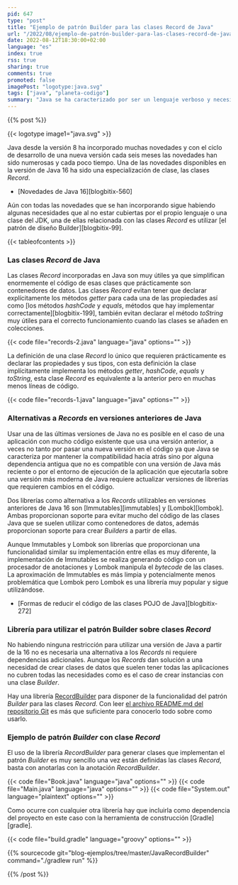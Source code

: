 ```yaml
---
pid: 647
type: "post"
title: "Ejemplo de patrón Builder para las clases Record de Java"
url: "/2022/08/ejemplo-de-patrón-builder-para-las-clases-record-de-java/"
date: 2022-08-12T18:30:00+02:00
language: "es"
index: true
rss: true
sharing: true
comments: true
promoted: false
imagePost: "logotype:java.svg"
tags: ["java", "planeta-codigo"]
summary: "Java se ha caracterizado por ser un lenguaje verboso y necesitar declarar todo de forma explícita, esto tiene la ventaja de que el código es muy explícito sin apenas convenciones que es necesario conocer para saber cómo se comporta el código. Por el contrario esta verbosidad requiere declarar gran cantidad de código que se hace repetitivo en muchas clases. Los _Records_ de Java 16 permite declarar clases de datos en muy pocas líneas de código, esto lo consiguen introduciendo algunas convenciones que son de uso común en el lenguaje. Un aspecto que no resuelven los _Records_ es el crear clases Builder que son una necesidad asociada para esas clases de datos."
---
```


{{% post %}}

{{< logotype image1="java.svg" >}}

Java desde la versión 8 ha incorporado muchas novedades y con el ciclo de desarrollo de una nueva versión cada seis meses las novedades han sido numerosas y cada poco tiempo. Una de las novedades disponibles en la versión de Java 16 ha sido una especialización de clase, las clases _Record_.

* [Novedades de Java 16][blogbitix-560]

Aún con todas las novedades que se han incorporando sigue habiendo algunas necesidades que al no estar cubiertas por el propio lenguaje o una clase del JDK, una de ellas relacionada con las clases _Record_ es utilizar [el patrón de diseño Builder][blogbitix-99].

{{< tableofcontents >}}

### Las clases _Record_ de Java

Las clases _Record_ incorporadas en Java son muy útiles ya que simplifican enormemente el código de esas clases que prácticamente son contenedores de datos. Las clases _Record_ evitan tener que declarar explícitamente los métodos _getter_  para cada una de las propiedades así como [los métodos _hashCode_ y _equals_, métodos que hay implementar correctamente][blogbitix-199], también evitan declarar el método _toString_ muy útiles para el correcto funcionamiento cuando las clases se añaden en colecciones.

{{< code file="records-2.java" language="java" options="" >}}

La definición de una clase _Record_ lo único que requieren prácticamente es declarar las propiedades y sus tipos, con esta definición la clase implícitamente implementa los métodos _getter_, _hashCode_, _equals_ y _toString_, esta clase _Record_ es equivalente a la anterior pero en muchas menos líneas de código.

{{< code file="records-1.java" language="java" options="" >}}

### Alternativas a _Records_ en versiones anteriores de Java

Usar una de las últimas versiones de Java no es posible en el caso de una aplicación con mucho código existente que usa una versión anterior, a veces no tanto por pasar una nueva versión en el código ya que Java se caracteriza por mantener la compatibilidad hacia atrás sino por alguna dependencia antigua que no es compatible con una versión de Java más reciente o por el entorno de ejecución de la aplicación que ejecutarla sobre una versión más moderna de Java requiere actualizar versiones de librerías que requieren cambios en el código.

Dos librerías como alternativa a los _Records_ utilizables en versiones anteriores de Java 16 son [Immutables][immutables] y [Lombok][lombok]. Ambas proporcionan soporte para evitar mucho del código de las clases Java que se suelen utilizar como contenedores de datos, además proporcionan soporte para crear _Builders_ a partir de ellas.

Aunque Immutables y Lombok son librerías que proporcionan una funcionalidad similar su implementación entre ellas es muy diferente, la implementación de Immutables se realiza generando código con un procesador de anotaciones y Lombok manipula el _bytecode_ de las clases. La aproximación de Immutables es más limpia y potencialmente menos problemática que Lombok pero Lombok es una librería muy popular y sigue utilizándose.

* [Formas de reducir el código de las clases POJO de Java][blogbitix-272]

### Librería para utilizar el patrón Builder sobre clases _Record_

No habiendo ninguna restricción para utilizar una versión de Java a partir de la 16 no es necesaria una alternativa a los _Records_ ni requiere dependencias adicionales. Aunque los _Records_ dan solución a una necesidad de crear clases de datos que suelen tener todas las aplicaciones no cubren todas las necesidades como es el caso de crear instancias con una clase _Builder_.

Hay una librería [RecordBuilder](https://github.com/Randgalt/record-builder) para disponer de la funcionalidad del patrón _Builder_ para las clases _Record_. Con leer [el archivo README.md del repositorio Git](https://github.com/Randgalt/record-builder/blob/master/README.md) es más que suficiente para conocerlo todo sobre como usarlo.

### Ejemplo de patrón _Builder_ con clase _Record_

El uso de la librería _RecordBuilder_ para generar clases que implementan el patrón _Builder_ es muy sencillo una vez están definidas las clases _Record_, basta con anotarlas con la anotación _RecordBuilder_.

{{< code file="Book.java" language="java" options="" >}}
{{< code file="Main.java" language="java" options="" >}}
{{< code file="System.out" language="plaintext" options="" >}}

Como ocurre con cualquier otra librería hay que incluirla como dependencia del proyecto en este caso con la herramienta de construcción [Gradle][gradle].

{{< code file="build.gradle" language="groovy" options="" >}}

{{% sourcecode git="blog-ejemplos/tree/master/JavaRecordBuilder" command="./gradlew run" %}}

{{% /post %}}